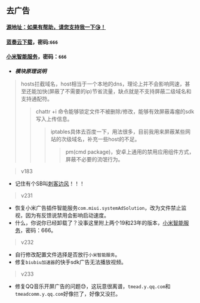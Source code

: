 ## 去广告
#### [源地址：如果有帮助，请您支持我一下😘！](https://lingeringsound.github.io/10007)
#### [蓝奏云下载](https://keytoolazy.lanzn.com/b03j67j0f)，密码:`666`
#### [小米智能服务](https://keytoolazy.lanzn.com/b007t52m1i)，密码：`666`

- ***模块原理说明***
 > hosts拦截域名，host相当于一个本地的dns，理论上并不会影响网速，甚至还能加快(屏蔽了不需要的ip)节省流量，缺点就是不支持屏蔽二级域名和支持通配符。
 >> chattr +i 命令能够锁定文件不被删除/修改，能够有效屏蔽毒瘤的sdk写入上传信息。
 >>> iptables具体去百度一下，用法很多，目前我用来屏蔽某些网站的次级域名，补充一些host的不足。
 >>>> pm(cmd package)，安卓上通用的禁用应用组件方式，屏蔽不必要的流氓行为。

>v183
 - 记住有个SB叫[刺客边风](https://m.bilibili.com/space/21131684)！！！
>v231
 - 恢复小米广告插件智能服务`com.miui.systemAdSolution`，改为文件禁止监视，因为有反馈说禁用会影响启动速度。
 - 什么，你说你已经卸载了？没事这里附上两个19和23年的版本，[小米智能服务](https://keytoolazy.lanzn.com/b007t52m1i)，密码：666。
>v232
 - 自行修改配置文件选择是否放行`小米智能服务`。
 - 修复`biubiu加速器`的快手sdk广告无法播放视频。
>v233
 - 修复QQ音乐开屏广告的问题😓，这玩意很离谱，`tmead.y.qq.com`和`tmeadcomm.y.qq.com`好像拦了，好像又没拦。
 

